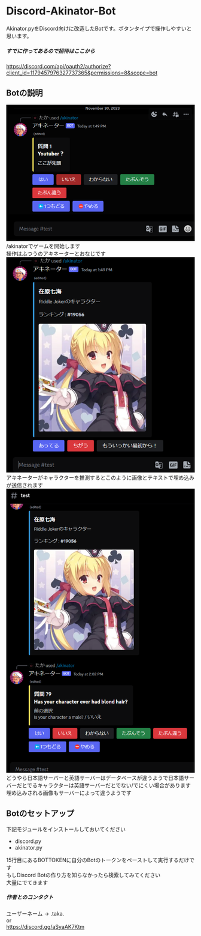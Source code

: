 # Discord-Akinator-Bot
Akinator.pyをDiscord向けに改造したBotです。ボタンタイプで操作しやすいと思います。
##### すでに作ってあるので招待はここから
https://discord.com/api/oauth2/authorize?client_id=1179457976327737365&permissions=8&scope=bot  
## Botの説明
![1](image/1.png)  
/akinatorでゲームを開始します  
操作はふつうのアキネーターとおなじです  
![2](image/2.png)  
アキネーターがキャラクターを推測するとこのように画像とテキストで埋め込みが送信されます  
![3](image/3.png)  
どうやら日本語サーバーと英語サーバーはデータベースが違うようで日本語サーバーだとでるキャラクターは英語サーバーだとでない/でにくい場合があります  
埋め込みされる画像もサーバーによって違うようです  
## Botのセットアップ
下記モジュールをインストールしておいてください
- discord.py
- akinator.py
    
15行目にあるBOTTOKENに自分のBotのトークンをペーストして実行するだけです  
もしDiscord Botの作り方を知らなかったら検索してみてください  
大量にでてきます  

##### 作者とのコンタクト  
ユーザーネーム -> .taka.  
or  
https://discord.gg/aSyaAK7Ktm  
